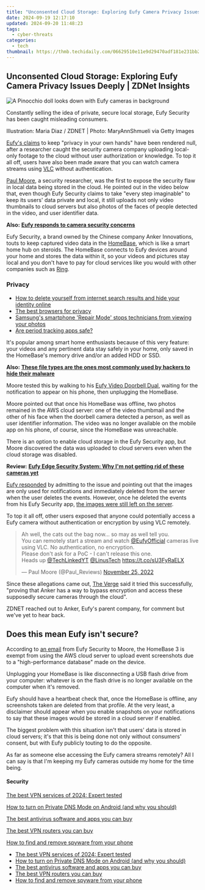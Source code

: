 ```yaml
---
title: "Unconsented Cloud Storage: Exploring Eufy Camera Privacy Issues Deeply | ZDNet Insights"
date: 2024-09-19 12:17:10
updated: 2024-09-20 11:48:23
tags:
  - cyber-threats
categories:
  - tech
thumbnail: https://thmb.techidaily.com/06629510e11e9d29470adf181e231bb23d34ab4b20d9291b76fb465837bc25f3.jpg
---
```


## Unconsented Cloud Storage: Exploring Eufy Camera Privacy Issues Deeply | ZDNet Insights

![A Pinocchio doll looks down with Eufy cameras in background](https://www.zdnet.com/a/img/resize/b20025299658fc223a48faa5444d772049fb2a8a/2022/12/02/f73a1d83-25ee-4dcf-8982-0628f4bf5851/eufy-security-issues.jpg?auto=webp&width=1280)

Constantly selling the idea of private, secure local storage, Eufy Security has been caught misleading consumers.

Illustration: Maria Diaz / ZDNET | Photo: MaryAnnShmueli via Getty Images

[Eufy's claims](https://us.eufy.com/pages/security-eufycam3?ref=quickintro) to keep "privacy in your own hands" have been rendered null, after a researcher caught the security camera company uploading local-only footage to the cloud without user authorization or knowledge. To top it all off, users have also been made aware that you can watch camera streams using [VLC](https://www.videolan.org/vlc/) without authentication.

[Paul Moore](https://paul.reviews/), a security researcher, was the first to expose the security flaw in local data being stored in the cloud. He pointed out in the video below that, even though Eufy Security claims to take "every step imaginable" to keep its users' data private and local, it still uploads not only video thumbnails to cloud servers but also photos of the faces of people detected in the video, and user identifier data. 

**Also:** [**Eufy responds to camera security concerns**](https://www.zdnet.com/home-and-office/smart-home/eufy-security-responds-to-security-concerns/)

Eufy Security, a brand owned by the Chinese company Anker Innovations, touts to keep captured video data in the [HomeBase](https://buy.geni.us/Proxy.ashx?TSID=368250&GR%5FURL=https%3A%2F%2Fwww.amazon.com%2Feufy-Security-Compatibility-Military-Grade-Encryption%2Fdp%2FB09QG8FJ13%3Ftag%3Dzd-buy-button-20%26ascsubtag%3D%5F%5FCOM%5FCLICK%5FID%5F%5F%7C95aa361d-0561-4b8d-a41d-055f3843f27b%7Cdtp&dtb=1), which is like a smart home hub on steroids. The HomeBase connects to Eufy devices around your home and stores the data within it, so your videos and pictures stay local and you don't have to pay for cloud services like you would with other companies such as [Ring](https://buy.geni.us/Proxy.ashx?TSID=368250&GR%5FURL=https%3A%2F%2Fwww.amazon.com%2Fstores%2FRing%2Fpage%2F77B53039-540E-4816-BABB-49AA21285FCF%3Ftag%3Dzd-buy-button-20%26ascsubtag%3D%5F%5FCOM%5FCLICK%5FID%5F%5F%7C95aa361d-0561-4b8d-a41d-055f3843f27b%7Cdtp&dtb=1). 

### Privacy

* [How to delete yourself from internet search results and hide your identity online](https://www.zdnet.com/article/how-to-delete-yourself-from-internet-search-results-and-hide-your-identity-online/)
* [The best browsers for privacy](https://www.zdnet.com/article/best-browser-for-privacy/)
* [Samsung's smartphone 'Repair Mode' stops technicians from viewing your photos](https://www.zdnet.com/article/samsungs-smartphone-repair-mode-will-keep-nosy-technicians-from-looking-at-your-photos/)
* [Are period tracking apps safe?](https://www.zdnet.com/article/period-tracking-apps-are-no-longer-safe-delete-them/)

It's popular among smart home enthusiasts because of this very feature: your videos and any pertinent data stay safely in your home, only saved in the HomeBase's memory drive and/or an added HDD or SSD. 

**Also:** [**These file types are the ones most commonly used by hackers to hide their malware**](https://www.zdnet.com/article/these-file-types-are-the-ones-most-commonly-used-by-hackers-to-hide-their-malware/)

Moore tested this by walking to his [Eufy Video Doorbell Dual](https://buy.geni.us/Proxy.ashx?TSID=368250&GR%5FURL=https%3A%2F%2Fwww.amazon.com%2Feufy-Security-Battery-Powered-Detection-Recognition%2Fdp%2FB09QFK3JWS%3Ftag%3Dzd-buy-button-20%26ascsubtag%3D%5F%5FCOM%5FCLICK%5FID%5F%5F%7C95aa361d-0561-4b8d-a41d-055f3843f27b%7Cdtp&dtb=1), waiting for the notification to appear on his phone, then unplugging the HomeBase. 

Moore pointed out that once his HomeBase was offline, two photos remained in the AWS cloud server: one of the video thumbmail and the other of his face when the doorbell camera detected a person, as well as user identifier information. The video was no longer available on the mobile app on his phone, of course, since the HomeBase was unreachable.

There is an option to enable cloud storage in the Eufy Security app, but Moore discovered the data was uploaded to cloud servers even when the cloud storage was disabled.

**Review:** [**Eufy Edge Security System: Why I'm not getting rid of these cameras yet**](https://www.zdnet.com/home-and-office/smart-home/eufycam-3-homebase-3-review/)

[Eufy responded](https://twitter.com/Paul%5FReviews/status/1595793302565146626/photo/1) by admitting to the issue and pointing out that the images are only used for notifications and immediately deleted from the server when the user deletes the events. However, once he deleted the events from his Eufy Security app, [the images were still left on the server](https://www.youtube.com/watch?v=etpbq%5FHH79c).

To top it all off, other users exposed that anyone could potentially access a Eufy camera without authentication or encryption by using VLC remotely.

> Ah well, the cats out the bag now... so may as well tell you.  
> You can remotely start a stream and watch [@EufyOfficial](https://twitter.com/EufyOfficial?ref%5Fsrc=twsrc^tfw) cameras live using VLC. No authentication, no encryption.  
> Please don't ask for a PoC - I can't release this one.  
> Heads up [@TechLinkedYT](https://twitter.com/TechLinkedYT?ref%5Fsrc=twsrc^tfw) [@LinusTech](https://twitter.com/LinusTech?ref%5Fsrc=twsrc^tfw) <https://t.co/sU3FyRaELX>
> 
> — Paul Moore (@Paul\_Reviews) [November 25, 2022](https://twitter.com/Paul%5FReviews/status/1596048648416423936?ref%5Fsrc=twsrc^tfw)

Since these allegations came out, [The Verge](https://www.theverge.com/2022/11/30/23486753/anker-eufy-security-camera-cloud-private-encryption-authentication-storage?rel=%22nofollow%22) said it tried this successfully, "proving that Anker has a way to bypass encryption and access these supposedly secure cameras through the cloud".

ZDNET reached out to Anker, Eufy's parent company, for comment but we've yet to hear back.

## Does this mean Eufy isn't secure?

According to [an email](https://twitter.com/Paul%5FReviews/status/1595793302565146626/photo/1) from Eufy Security to Moore, the HomeBase 3 is exempt from using the AWS cloud server to upload event screenshots due to a "high-performance database" made on the device. 

Unplugging your HomeBase is like disconnecting a USB flash drive from your computer: whatever is on the flash drive is no longer available on the computer when it's removed. 

Eufy should have a heartbeat check that, once the HomeBase is offline, any screenshots taken are deleted from that profile. At the very least, a disclaimer should appear when you enable snapshots on your notifications to say that these images would be stored in a cloud server if enabled. 

The biggest problem with this situation isn't that users' data is stored in cloud servers; it's that this is being done not only without consumers' consent, but with Eufy publicly touting to do the opposite. 

As far as someone else accessing the Eufy camera streams remotely? All I can say is that I'm keeping my Eufy cameras outside my home for the time being. 

#### Security

[The best VPN services of 2024: Expert tested](https://www.zdnet.com/article/best-vpn/ "The best VPN services of 2024: Expert tested")

[How to turn on Private DNS Mode on Android (and why you should)](https://www.zdnet.com/article/how-to-turn-on-private-dns-mode-on-android-and-why-you-should/ "How to turn on Private DNS Mode on Android (and why you should)")

[The best antivirus software and apps you can buy](https://www.zdnet.com/article/best-antivirus/ "The best antivirus software and apps you can buy")

[The best VPN routers you can buy](https://www.zdnet.com/article/best-vpn-router/ "The best VPN routers you can buy")

[How to find and remove spyware from your phone](https://www.zdnet.com/article/how-to-find-and-remove-spyware-from-your-phone/ "How to find and remove spyware from your phone")

* [The best VPN services of 2024: Expert tested](https://www.zdnet.com/article/best-vpn/ "The best VPN services of 2024: Expert tested")
* [How to turn on Private DNS Mode on Android (and why you should)](https://www.zdnet.com/article/how-to-turn-on-private-dns-mode-on-android-and-why-you-should/ "How to turn on Private DNS Mode on Android (and why you should)")
* [The best antivirus software and apps you can buy](https://www.zdnet.com/article/best-antivirus/ "The best antivirus software and apps you can buy")
* [The best VPN routers you can buy](https://www.zdnet.com/article/best-vpn-router/ "The best VPN routers you can buy")
* [How to find and remove spyware from your phone](https://www.zdnet.com/article/how-to-find-and-remove-spyware-from-your-phone/ "How to find and remove spyware from your phone")

<ins class="adsbygoogle"
     style="display:block"
     data-ad-format="autorelaxed"
     data-ad-client="ca-pub-7571918770474297"
     data-ad-slot="1223367746"></ins>



<ins class="adsbygoogle"
     style="display:block"
     data-ad-client="ca-pub-7571918770474297"
     data-ad-slot="8358498916"
     data-ad-format="auto"
     data-full-width-responsive="true"></ins>
